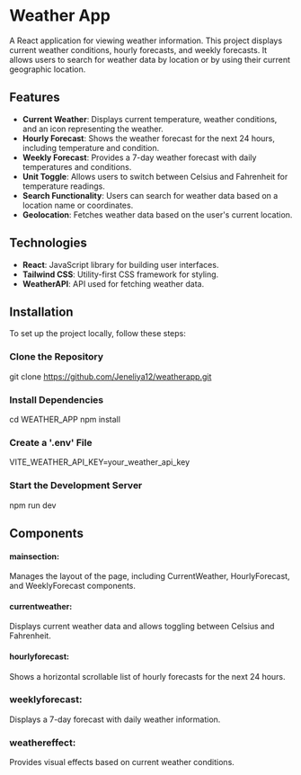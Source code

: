 # Weather App

A React application for viewing weather information. This project displays current weather conditions, hourly forecasts, and weekly forecasts. It allows users to search for weather data by location or by using their current geographic location.

## Features

- **Current Weather**: Displays current temperature, weather conditions, and an icon representing the weather.
- **Hourly Forecast**: Shows the weather forecast for the next 24 hours, including temperature and condition.
- **Weekly Forecast**: Provides a 7-day weather forecast with daily temperatures and conditions.
- **Unit Toggle**: Allows users to switch between Celsius and Fahrenheit for temperature readings.
- **Search Functionality**: Users can search for weather data based on a location name or coordinates.
- **Geolocation**: Fetches weather data based on the user's current location.

## Technologies

- **React**: JavaScript library for building user interfaces.
- **Tailwind CSS**: Utility-first CSS framework for styling.
- **WeatherAPI**: API used for fetching weather data.

## Installation

To set up the project locally, follow these steps:

### Clone the Repository

git clone https://github.com/Jeneliya12/weatherapp.git

### Install Dependencies

cd WEATHER_APP
npm install

### Create a '.env' File

VITE_WEATHER_API_KEY=your_weather_api_key

### Start the Development Server

npm run dev

## Components

#### mainsection:

Manages the layout of the page, including CurrentWeather, HourlyForecast, and WeeklyForecast components.

#### currentweather:

Displays current weather data and allows toggling between Celsius and Fahrenheit.

#### hourlyforecast:

Shows a horizontal scrollable list of hourly forecasts for the next 24 hours.

### weeklyforecast:

Displays a 7-day forecast with daily weather information.

### weathereffect:

Provides visual effects based on current weather conditions.
